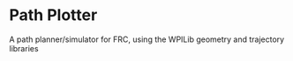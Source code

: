# Path Plotter

A path planner/simulator for FRC, using the WPILib geometry and trajectory libraries